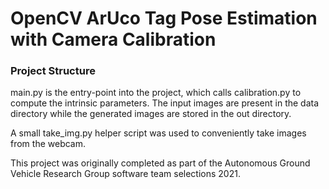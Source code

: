 # OpenCV ArUco Tag Pose Estimation with Camera Calibration

### Project Structure

main.py is the entry-point into the project, 
which calls calibration.py to compute the intrinsic parameters.
The input images are present in the data directory while
the generated images are stored in the out directory.

A small take_img.py helper script was used to conveniently take images
from the webcam.

This project was originally completed as part of the Autonomous
Ground Vehicle Research Group software team selections 2021.
